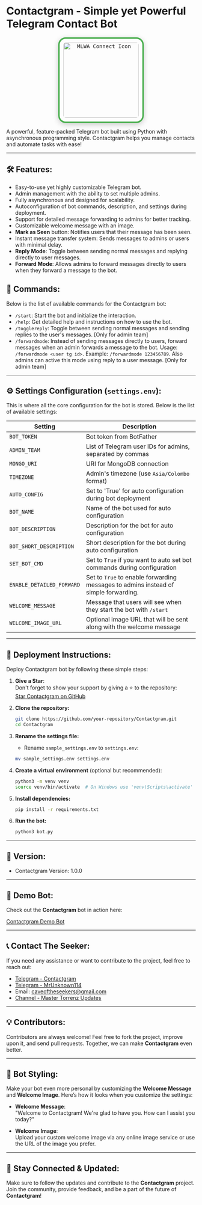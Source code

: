 # **Contactgram** - Simple yet Powerful Telegram Contact Bot

<p align="center">
  <a href="https://github.com/theseekerofficial">
    <kbd>
      <img width="200" src="https://i.ibb.co/35LvkK8F/bot-pic.jpg" alt="MLWA Connect Icon" style="border: 4px solid #4CAF50; border-radius: 20px; padding: 10px; box-shadow: 0 4px 15px rgba(0,0,0,0.2);">
    </kbd>
  </a>
</p>

A powerful, feature-packed Telegram bot built using Python with asynchronous programming style. Contactgram helps you manage contacts and automate tasks with ease!

---

## 🛠 **Features**:
- Easy-to-use yet highly customizable Telegram bot.
- Admin management with the ability to set multiple admins.
- Fully asynchronous and designed for scalability.
- Autoconfiguration of bot commands, description, and settings during deployment.
- Support for detailed message forwarding to admins for better tracking.
- Customizable welcome message with an image.
- **Mark as Seen** button: Notifies users that their message has been seen.
- Instant message transfer system: Sends messages to admins or users with minimal delay.
- **Reply Mode**: Toggle between sending normal messages and replying directly to user messages.
- **Forward Mode**: Allows admins to forward messages directly to users when they forward a message to the bot.


## 📝 **Commands**:

Below is the list of available commands for the Contactgram bot:

- `/start`: Start the bot and initialize the interaction.
- `/help`: Get detailed help and instructions on how to use the bot.
- `/togglereply`: Toggle between sending normal messages and sending replies to the user's messages. [Only for admin team]
- `/forwardmode`: Instead of sending messages directly to users, forward messages when an admin forwards a message to the bot. Usage: `/forwardmode <user tg id>`. Example: `/forwardmode 123456789`. Also admins can active this mode using reply to a user message. [Only for admin team]

---

## ⚙️ **Settings Configuration (`settings.env`)**:

This is where all the core configuration for the bot is stored. Below is the list of available settings:

| **Setting**               | **Description**                                                                     |
|---------------------------|-------------------------------------------------------------------------------------|
| `BOT_TOKEN`               | Bot token from BotFather                                                            |
| `ADMIN_TEAM`              | List of Telegram user IDs for admins, separated by commas                           |
| `MONGO_URI`               | URI for MongoDB connection                                                          |
| `TIMEZONE`                | Admin's timezone (use `Asia/Colombo` format)                                        |
| `AUTO_CONFIG`             | Set to 'True' for auto configuration during bot deployment                          |
| `BOT_NAME`                | Name of the bot used for auto configuration                                         |
| `BOT_DESCRIPTION`         | Description for the bot for auto configuration                                      |
| `BOT_SHORT_DESCRIPTION`   | Short description for the bot during auto configuration                             |
| `SET_BOT_CMD`             | Set to `True` if you want to auto set bot commands during configuration             |
| `ENABLE_DETAILED_FORWARD` | Set to `True` to enable forwarding messages to admins instead of simple forwarding. |
| `WELCOME_MESSAGE`         | Message that users will see when they start the bot with `/start`                   |
| `WELCOME_IMAGE_URL`       | Optional image URL that will be sent along with the welcome message                 |

---

## 🚀 **Deployment Instructions**:

Deploy Contactgram bot by following these simple steps:

1. **Give a Star**:  
   Don't forget to show your support by giving a ⭐ to the repository:  
   [Star Contactgram on GitHub](https://github.com/theseekerofficial/Contactgram)

2. **Clone the repository:**
    ```bash
    git clone https://github.com/your-repository/Contactgram.git
    cd Contactgram
    ```

3. **Rename the settings file:**
    - Rename `sample_settings.env` to `settings.env`:
    ```bash
    mv sample_settings.env settings.env
    ```

4. **Create a virtual environment** (optional but recommended):
    ```bash
    python3 -m venv venv
    source venv/bin/activate  # On Windows use 'venv\Scripts\activate'
    ```

5. **Install dependencies:**
    ```bash
    pip install -r requirements.txt
    ```

6. **Run the bot:**
    ```bash
    python3 bot.py
    ```

---

## 🚦 **Version:**

- Contactgram Version: 1.0.0

---

## 🌟 **Demo Bot**:

Check out the **Contactgram** bot in action here:

[Contactgram Demo Bot](https://t.me/The_Seeker_Contact_Robot)

---

## 📞 **Contact The Seeker**:

If you need any assistance or want to contribute to the project, feel free to reach out:

- [Telegram - Contactgram](https://t.me/The_Seeker_Contact_Robot)
- [Telegram - MrUnknown114](https://t.me/MrUnknown114)
- Email: [caveoftheseekers@gmail.com](mailto:caveoftheseekers@gmail.com)
- [Channel - Master Torrenz Updates](https://t.me/Maste_Torrenz_Updates)
---

## 💡 **Contributors**:

Contributors are always welcome! Feel free to fork the project, improve upon it, and send pull requests. Together, we can make **Contactgram** even better.

---

## 🎨 **Bot Styling**:

Make your bot even more personal by customizing the **Welcome Message** and **Welcome Image**. Here’s how it looks when you customize the settings:

- **Welcome Message**:  
  "Welcome to Contactgram! We're glad to have you. How can I assist you today?"

- **Welcome Image**:  
  Upload your custom welcome image via any online image service or use the URL of the image you prefer.

---

## 🎉 **Stay Connected & Updated**:

Make sure to follow the updates and contribute to the **Contactgram** project. Join the community, provide feedback, and be a part of the future of **Contactgram**!


